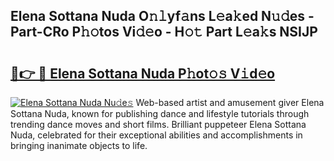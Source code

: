 ## Elena Sottana Nuda O𝚗𝚕yf𝚊ns L𝚎a𝚔ed N𝚞𝚍es - Part-CRo P𝚑𝚘tos Vi𝚍𝚎o - H𝚘𝚝 Part L𝚎a𝚔s NSIJP

# <h2><a href="http://kfa0wq.oniu.top/?m=Elena+Sottana+Nuda">🔗👉 🔴 Elena Sottana Nuda P𝚑ot𝚘𝚜 V𝚒d𝚎o</a></h2>

[![Elena Sottana Nuda Nu𝚍e𝚜](https://i.imgur.com/0qMVB7G.gif)](http://kfa0wq.oniu.top/?m=Elena+Sottana+Nuda)
Web-based artist and amusement giver Elena Sottana Nuda, known for publishing dance and lifestyle tutorials through trending dance moves and short films. Brilliant puppeteer Elena Sottana Nuda, celebrated for their exceptional abilities and accomplishments in bringing inanimate objects to life.  
